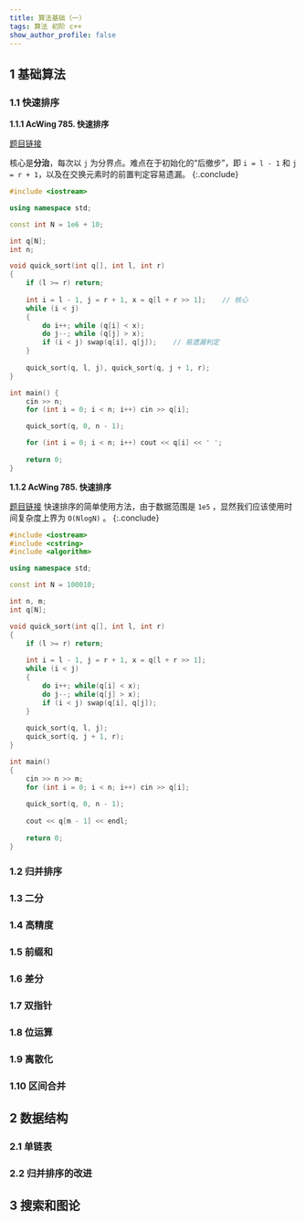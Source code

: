 ```yaml
---
title: 算法基础（一）
tags: 算法 初阶 c++
show_author_profile: false
---
```


## 1 基础算法

### 1.1 快速排序

**1.1.1 AcWing 785. 快速排序**

[题目链接](https://www.acwing.com/problem/content/787/)

核心是**分治**，每次以 `j` 为分界点。难点在于初始化的“后撤步”，即 `i = l - 1` 和 `j = r + 1`，以及在交换元素时的前置判定容易遗漏。
{:.conclude}

```c++
#include <iostream>

using namespace std;

const int N = 1e6 + 10;

int q[N];
int n;

void quick_sort(int q[], int l, int r)
{
    if (l >= r) return;
    
    int i = l - 1, j = r + 1, x = q[l + r >> 1];    // 核心
    while (i < j)
    {
        do i++; while (q[i] < x);
        do j--; while (q[j] > x);
        if (i < j) swap(q[i], q[j]);    // 易遗漏判定
    }
    
    quick_sort(q, l, j), quick_sort(q, j + 1, r);
}

int main() {
	cin >> n;
	for (int i = 0; i < n; i++) cin >> q[i];

	quick_sort(q, 0, n - 1);

	for (int i = 0; i < n; i++) cout << q[i] << ' ';
    
    return 0;
}
```

**1.1.2 AcWing 785. 快速排序**

[题目链接](https://www.acwing.com/problem/content/788/)
快速排序的简单使用方法，由于数据范围是 `1e5` ，显然我们应该使用时间复杂度上界为 `O(NlogN)` 。
{:.conclude}

```c++
#include <iostream>
#include <cstring>
#include <algorithm>

using namespace std;

const int N = 100010;

int n, m;
int q[N];

void quick_sort(int q[], int l, int r)
{
    if (l >= r) return;
    
    int i = l - 1, j = r + 1, x = q[l + r >> 1];
    while (i < j)
    {
        do i++; while(q[i] < x);
        do j--; while(q[j] > x);
        if (i < j) swap(q[i], q[j]);
    }
    
    quick_sort(q, l, j);
    quick_sort(q, j + 1, r);
}

int main()
{
    cin >> n >> m;
    for (int i = 0; i < n; i++) cin >> q[i];
    
    quick_sort(q, 0, n - 1);
    
    cout << q[m - 1] << endl;
    
    return 0;
}
```



### 1.2 归并排序



### 1.3 二分



### 1.4 高精度



### 1.5 前缀和



### 1.6 差分



### 1.7 双指针



### 1.8 位运算



### 1.9 离散化



### 1.10 区间合并



## 2 数据结构

### 2.1 单链表



### 2.2 归并排序的改进

## 3 搜索和图论



